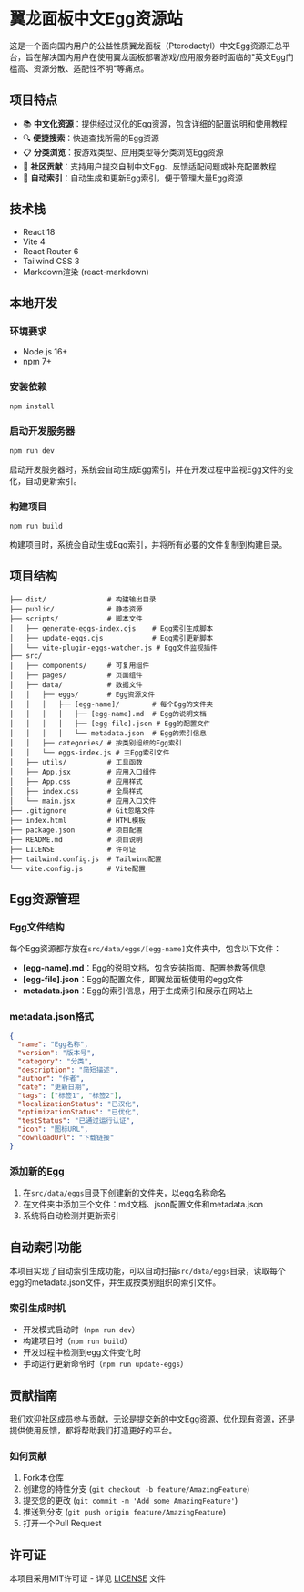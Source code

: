 # 翼龙面板中文Egg资源站

这是一个面向国内用户的公益性质翼龙面板（Pterodactyl）中文Egg资源汇总平台，旨在解决国内用户在使用翼龙面板部署游戏/应用服务器时面临的"英文Egg门槛高、资源分散、适配性不明"等痛点。

## 项目特点

- 📚 **中文化资源**：提供经过汉化的Egg资源，包含详细的配置说明和使用教程
- 🔍 **便捷搜索**：快速查找所需的Egg资源
- 📋 **分类浏览**：按游戏类型、应用类型等分类浏览Egg资源
- 💬 **社区贡献**：支持用户提交自制中文Egg、反馈适配问题或补充配置教程
- 🔄 **自动索引**：自动生成和更新Egg索引，便于管理大量Egg资源

## 技术栈

- React 18
- Vite 4
- React Router 6
- Tailwind CSS 3
- Markdown渲染 (react-markdown)

## 本地开发

### 环境要求

- Node.js 16+
- npm 7+

### 安装依赖

```bash
npm install
```

### 启动开发服务器

```bash
npm run dev
```

启动开发服务器时，系统会自动生成Egg索引，并在开发过程中监视Egg文件的变化，自动更新索引。

### 构建项目

```bash
npm run build
```

构建项目时，系统会自动生成Egg索引，并将所有必要的文件复制到构建目录。

## 项目结构

```
├── dist/               # 构建输出目录
├── public/             # 静态资源
├── scripts/            # 脚本文件
│   ├── generate-eggs-index.cjs    # Egg索引生成脚本
│   ├── update-eggs.cjs            # Egg索引更新脚本
│   └── vite-plugin-eggs-watcher.js # Egg文件监视插件
├── src/
│   ├── components/     # 可复用组件
│   ├── pages/          # 页面组件
│   ├── data/           # 数据文件
│   │   ├── eggs/       # Egg资源文件
│   │   │   ├── [egg-name]/        # 每个Egg的文件夹
│   │   │   │   ├── [egg-name].md  # Egg的说明文档
│   │   │   │   ├── [egg-file].json # Egg的配置文件
│   │   │   │   └── metadata.json  # Egg的索引信息
│   │   ├── categories/ # 按类别组织的Egg索引
│   │   └── eggs-index.js # 主Egg索引文件
│   ├── utils/          # 工具函数
│   ├── App.jsx         # 应用入口组件
│   ├── App.css         # 应用样式
│   ├── index.css       # 全局样式
│   └── main.jsx        # 应用入口文件
├── .gitignore          # Git忽略文件
├── index.html          # HTML模板
├── package.json        # 项目配置
├── README.md           # 项目说明
├── LICENSE             # 许可证
├── tailwind.config.js  # Tailwind配置
└── vite.config.js      # Vite配置
```

## Egg资源管理

### Egg文件结构

每个Egg资源都存放在`src/data/eggs/[egg-name]`文件夹中，包含以下文件：

- **[egg-name].md**：Egg的说明文档，包含安装指南、配置参数等信息
- **[egg-file].json**：Egg的配置文件，即翼龙面板使用的egg文件
- **metadata.json**：Egg的索引信息，用于生成索引和展示在网站上

### metadata.json格式

```json
{
  "name": "Egg名称",
  "version": "版本号",
  "category": "分类",
  "description": "简短描述",
  "author": "作者",
  "date": "更新日期",
  "tags": ["标签1", "标签2"],
  "localizationStatus": "已汉化",
  "optimizationStatus": "已优化",
  "testStatus": "已通过运行认证",
  "icon": "图标URL",
  "downloadUrl": "下载链接"
}
```

### 添加新的Egg

1. 在`src/data/eggs`目录下创建新的文件夹，以egg名称命名
2. 在文件夹中添加三个文件：md文档、json配置文件和metadata.json
3. 系统将自动检测并更新索引

## 自动索引功能

本项目实现了自动索引生成功能，可以自动扫描`src/data/eggs`目录，读取每个egg的metadata.json文件，并生成按类别组织的索引文件。

### 索引生成时机

- 开发模式启动时（`npm run dev`）
- 构建项目时（`npm run build`）
- 开发过程中检测到egg文件变化时
- 手动运行更新命令时（`npm run update-eggs`）

## 贡献指南

我们欢迎社区成员参与贡献，无论是提交新的中文Egg资源、优化现有资源，还是提供使用反馈，都将帮助我们打造更好的平台。

### 如何贡献

1. Fork本仓库
2. 创建您的特性分支 (`git checkout -b feature/AmazingFeature`)
3. 提交您的更改 (`git commit -m 'Add some AmazingFeature'`)
4. 推送到分支 (`git push origin feature/AmazingFeature`)
5. 打开一个Pull Request

## 许可证

本项目采用MIT许可证 - 详见 [LICENSE](LICENSE) 文件
